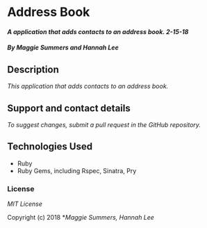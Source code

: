 # Address Book

#### _A application that adds contacts to an address book. 2-15-18_

#### _By Maggie Summers and Hannah Lee_

## Description

_This application that adds contacts to an address book._

## Support and contact details

_To suggest changes, submit a pull request in the GitHub repository._

## Technologies Used

* Ruby
* Ruby Gems, including Rspec, Sinatra, Pry

### License

*MIT License*

Copyright (c) 2018 **_Maggie Summers, Hannah Lee_*
